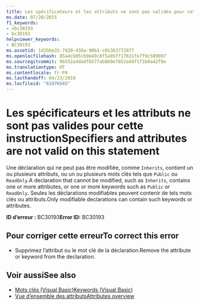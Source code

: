 ```yaml
---
title: Les spécificateurs et les attributs ne sont pas valides pour cette instruction
ms.date: 07/20/2015
f1_keywords:
- vbc30193
- bc30193
helpviewer_keywords:
- BC30193
ms.assetid: 1d2bbe33-7920-438a-90b1-c01363772877
ms.openlocfilehash: 85a4cb85cb9e49c8f5a95ff17631fe7f9c589097
ms.sourcegitcommit: 9b552addadfb57fab0b9e7852ed4f1f1b8a42f8e
ms.translationtype: HT
ms.contentlocale: fr-FR
ms.lasthandoff: 04/23/2019
ms.locfileid: "61976545"
---
```

# <a name="specifiers-and-attributes-are-not-valid-on-this-statement"></a><span data-ttu-id="295bf-102">Les spécificateurs et les attributs ne sont pas valides pour cette instruction</span><span class="sxs-lookup"><span data-stu-id="295bf-102">Specifiers and attributes are not valid on this statement</span></span>
<span data-ttu-id="295bf-103">Une déclaration qui ne peut pas être modifiée, comme `Inherits`, contient un ou plusieurs attributs, ou un ou plusieurs mots clés tels que `Public` ou `ReadOnly`.</span><span class="sxs-lookup"><span data-stu-id="295bf-103">A declaration that cannot be modified, such as `Inherits`, contains one or more attributes, or one or more keywords such as `Public` or `ReadOnly`.</span></span> <span data-ttu-id="295bf-104">Seules les déclarations modifiables peuvent contenir de tels mots clés ou attributs.</span><span class="sxs-lookup"><span data-stu-id="295bf-104">Only modifiable declarations can contain such keywords or attributes.</span></span>  
  
 <span data-ttu-id="295bf-105">**ID d’erreur :** BC30193</span><span class="sxs-lookup"><span data-stu-id="295bf-105">**Error ID:** BC30193</span></span>  
  
## <a name="to-correct-this-error"></a><span data-ttu-id="295bf-106">Pour corriger cette erreur</span><span class="sxs-lookup"><span data-stu-id="295bf-106">To correct this error</span></span>  
  
- <span data-ttu-id="295bf-107">Supprimez l’attribut ou le mot clé de la déclaration.</span><span class="sxs-lookup"><span data-stu-id="295bf-107">Remove the attribute or keyword from the declaration.</span></span>  
  
## <a name="see-also"></a><span data-ttu-id="295bf-108">Voir aussi</span><span class="sxs-lookup"><span data-stu-id="295bf-108">See also</span></span>

- [<span data-ttu-id="295bf-109">Mots clés (Visual Basic)</span><span class="sxs-lookup"><span data-stu-id="295bf-109">Keywords (Visual Basic)</span></span>](~/docs/visual-basic/language-reference/keywords/index.md)
- [<span data-ttu-id="295bf-110">Vue d’ensemble des attributs</span><span class="sxs-lookup"><span data-stu-id="295bf-110">Attributes overview</span></span>](~/docs/visual-basic/programming-guide/concepts/attributes/index.md)
